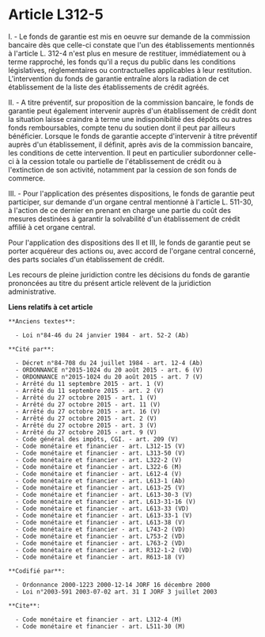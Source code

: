 # Article L312-5

I. - Le fonds de garantie est mis en oeuvre sur demande de la commission bancaire dès que celle-ci constate que l'un des
établissements mentionnés à l'article L. 312-4 n'est plus en mesure de restituer, immédiatement ou à terme rapproché, les
fonds qu'il a reçus du public dans les conditions législatives, réglementaires ou contractuelles applicables à leur
restitution. L'intervention du fonds de garantie entraîne alors la radiation de cet établissement de la liste des
établissements de crédit agréés.

II. - A titre préventif, sur proposition de la commission bancaire, le fonds de garantie peut également intervenir auprès
d'un établissement de crédit dont la situation laisse craindre à terme une indisponibilité des dépôts ou autres fonds
remboursables, compte tenu du soutien dont il peut par ailleurs bénéficier. Lorsque le fonds de garantie accepte d'intervenir
à titre préventif auprès d'un établissement, il définit, après avis de la commission bancaire, les conditions de cette
intervention. Il peut en particulier subordonner celle-ci à la cession totale ou partielle de l'établissement de crédit ou à
l'extinction de son activité, notamment par la cession de son fonds de commerce.

III. - Pour l'application des présentes dispositions, le fonds de garantie peut participer, sur demande d'un organe central
mentionné à l'article L. 511-30, à l'action de ce dernier en prenant en charge une partie du coût des mesures destinées à
garantir la solvabilité d'un établissement de crédit affilié à cet organe central.

Pour l'application des dispositions des II et III, le fonds de garantie peut se porter acquéreur des actions ou, avec accord
de l'organe central concerné, des parts sociales d'un établissement de crédit.

Les recours de pleine juridiction contre les décisions du fonds de garantie prononcées au titre du présent article relèvent
de la juridiction administrative.

**Liens relatifs à cet article**

	**Anciens textes**:

	  - Loi n°84-46 du 24 janvier 1984 - art. 52-2 (Ab)

	**Cité par**:

	  - Décret n°84-708 du 24 juillet 1984 - art. 12-4 (Ab)
	  - ORDONNANCE n°2015-1024 du 20 août 2015 - art. 6 (V)
	  - ORDONNANCE n°2015-1024 du 20 août 2015 - art. 7 (V)
	  - Arrêté du 11 septembre 2015 - art. 1 (V)
	  - Arrêté du 11 septembre 2015 - art. 2 (V)
	  - Arrêté du 27 octobre 2015 - art. 1 (V)
	  - Arrêté du 27 octobre 2015 - art. 11 (V)
	  - Arrêté du 27 octobre 2015 - art. 16 (V)
	  - Arrêté du 27 octobre 2015 - art. 2 (V)
	  - Arrêté du 27 octobre 2015 - art. 3 (V)
	  - Arrêté du 27 octobre 2015 - art. 9 (V)
	  - Code général des impôts, CGI. - art. 209 (V)
	  - Code monétaire et financier - art. L312-15 (V)
	  - Code monétaire et financier - art. L313-50 (V)
	  - Code monétaire et financier - art. L322-2 (V)
	  - Code monétaire et financier - art. L322-6 (M)
	  - Code monétaire et financier - art. L612-4 (V)
	  - Code monétaire et financier - art. L613-1 (Ab)
	  - Code monétaire et financier - art. L613-25 (V)
	  - Code monétaire et financier - art. L613-30-3 (V)
	  - Code monétaire et financier - art. L613-31-16 (V)
	  - Code monétaire et financier - art. L613-33 (VD)
	  - Code monétaire et financier - art. L613-33-1 (V)
	  - Code monétaire et financier - art. L613-38 (V)
	  - Code monétaire et financier - art. L743-2 (VD)
	  - Code monétaire et financier - art. L753-2 (VD)
	  - Code monétaire et financier - art. L763-2 (VD)
	  - Code monétaire et financier - art. R312-1-2 (VD)
	  - Code monétaire et financier - art. R613-18 (V)

	**Codifié par**:

	  - Ordonnance 2000-1223 2000-12-14 JORF 16 décembre 2000
	  - Loi n°2003-591 2003-07-02 art. 31 I JORF 3 juillet 2003

	**Cite**:

	  - Code monétaire et financier - art. L312-4 (M)
	  - Code monétaire et financier - art. L511-30 (M)
